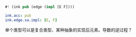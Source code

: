 
```rs
#! (ink pub (edge (impl [E F])))
```

```yaml
ink.acc: pub
ink.edge.sa.impl: [E, F]
```

单个类型可以是复合类型、某种抽象的实现后元素。导数的逆过程？
